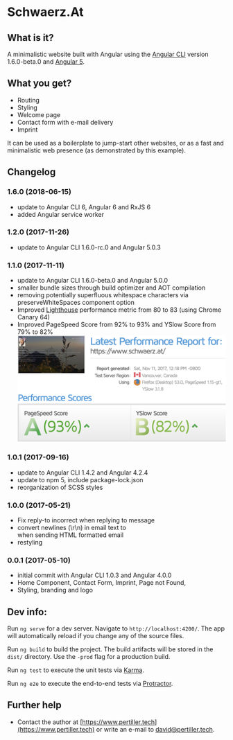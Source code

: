 # Schwaerz.At

## What is it?
A minimalistic website built with Angular using the [Angular CLI](https://github.com/angular/angular-cli) version 1.6.0-beta.0 and [Angular 5](https://github.com/angular/angular).

## What you get?
* Routing
* Styling
* Welcome page
* Contact form with e-mail delivery
* Imprint

It can be used as a boilerplate to jump-start other websites, or as a fast and minimalistic web presence (as demonstrated by this example).

## Changelog
### 1.6.0 (2018-06-15)
* update to Angular CLI 6, Angular 6 and RxJS 6
* added Angular service worker

### 1.2.0 (2017-11-26)
* update to Angular CLI 1.6.0-rc.0 and Angular 5.0.3

### 1.1.0 (2017-11-11)
* update to Angular CLI 1.6.0-beta.0 and Angular 5.0.0
* smaller bundle sizes through build optimizer and AOT compilation
* removing potentially superfluous whitespace characters via preserveWhiteSpaces component option
* Improved [Lighthouse](https://github.com/GoogleChrome/lighthouse) performance metric from 80 to 83 (using Chrome Canary 64)
* Improved PageSpeed Score from 92% to 93% and YSlow Score from 79% to 82%
![PageSpeed & YSlow Benchmark](/docs/1.1.0-Benchmark-PageSpeed-YSlow.png?raw=true "PageSpeed & YSlow Benchmark")


### 1.0.1 (2017-09-16)
* update to Angular CLI 1.4.2 and Angular 4.2.4
* update to npm 5, include package-lock.json
* reorganization of SCSS styles

### 1.0.0 (2017-05-21)
* Fix reply-to incorrect when replying to message
* convert newlines (\r\n) in email text to <br> when sending HTML formatted email
* restyling

### 0.0.1 (2017-05-10)
* initial commit with Angular CLI 1.0.3 and Angular 4.0.0
* Home Component, Contact Form, Imprint, Page not Found,
* Styling, branding and logo

## Dev info:
Run `ng serve` for a dev server. Navigate to `http://localhost:4200/`. The app will automatically reload if you change any of the source files.

Run `ng build` to build the project. The build artifacts will be stored in the `dist/` directory. Use the `-prod` flag for a production build.

Run `ng test` to execute the unit tests via [Karma](https://karma-runner.github.io).

Run `ng e2e` to execute the end-to-end tests via [Protractor](http://www.protractortest.org/).

## Further help

* Contact the author at [https://www.pertiller.tech](https://www.pertiller.tech) or write an e-mail to david@pertiller.tech.
